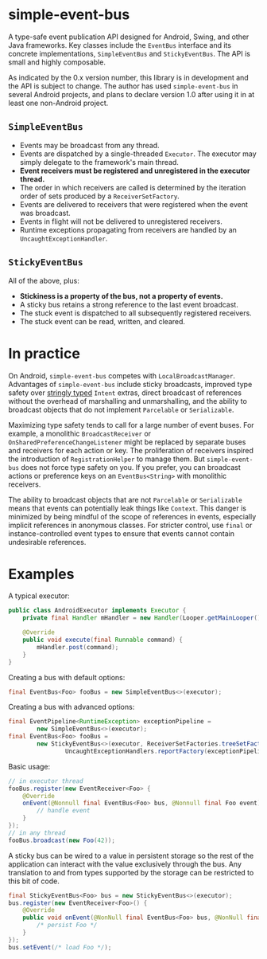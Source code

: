 # simple-event-bus
A type-safe event publication API designed for Android, Swing, and other Java frameworks.  Key classes include the `EventBus` interface and its concrete implementations, `SimpleEventBus` and `StickyEventBus`.  The API is small and highly composable.
 
As indicated by the 0.x version number, this library is in development and the API is subject to change.  The author has used `simple-event-bus` in several Android projects, and plans to declare version 1.0 after using it in at least one non-Android project.

## `SimpleEventBus`
* Events may be broadcast from any thread.
* Events are dispatched by a single-threaded `Executor`.  The executor may simply delegate to the framework's main thread.
* **Event receivers must be registered and unregistered in the executor thread.**
* The order in which receivers are called is determined by the iteration order of sets produced by a `ReceiverSetFactory`.
* Events are delivered to receivers that were registered when the event was broadcast.
* Events in flight will not be delivered to unregistered receivers.
* Runtime exceptions propagating from receivers are handled by an `UncaughtExceptionHandler`.

## `StickyEventBus`
All of the above, plus:

* **Stickiness is a property of the bus, not a property of events.**
* A sticky bus retains a strong reference to the last event broadcast.
* The stuck event is dispatched to all subsequently registered receivers.
* The stuck event can be read, written, and cleared.

# In practice
On Android, `simple-event-bus` competes with `LocalBroadcastManager`.  Advantages of `simple-event-bus` include sticky broadcasts, improved type safety over [stringly typed](http://wiki.c2.com/?StringlyTyped) `Intent` extras, direct broadcast of references without the overhead of marshalling and unmarshalling, and the ability to broadcast objects that do not implement `Parcelable` or `Serializable`.

Maximizing type safety tends to call for a large number of event buses.  For example, a monolithic `BroadcastReceiver` or `OnSharedPreferenceChangeListener` might be replaced by separate buses and receivers for each action or key. The proliferation of receivers inspired the introduction of `RegistrationHelper` to manage them. But `simple-event-bus` does not force type safety on you. If you prefer, you can broadcast actions or preference keys on an `EventBus<String>` with monolithic receivers.

The ability to broadcast objects that are not `Parcelable` or `Serializable` means that events can potentially leak things like `Context`. This danger is minimized by being mindful of the scope of references in events, especially implicit references in anonymous classes. For stricter control, use `final` or instance-controlled event types to ensure that events cannot contain undesirable references.


  
# Examples
A typical executor:
```java
public class AndroidExecutor implements Executor {
    private final Handler mHandler = new Handler(Looper.getMainLooper());

    @Override
    public void execute(final Runnable command) {
        mHandler.post(command);
    }
}
```

Creating a bus with default options:
```java
final EventBus<Foo> fooBus = new SimpleEventBus<>(executor);
```

Creating a bus with advanced options:
```java
final EventPipeline<RuntimeException> exceptionPipeline =
        new SimpleEventBus<>(executor);
final EventBus<Foo> fooBus =
        new StickyEventBus<>(executor, ReceiverSetFactories.treeSetFactory(),
                UncaughtExceptionHandlers.reportFactory(exceptionPipeline));
```

Basic usage:
```java
// in executor thread
fooBus.register(new EventReceiver<Foo> {
    @Override
    onEvent(@Nonnull final EventBus<Foo> bus, @Nonnull final Foo event) {
        // handle event
    }
});
// in any thread
fooBus.broadcast(new Foo(42));
```

A sticky bus can be wired to a value in persistent storage so the rest of the application can interact with the value exclusively through the bus.  Any translation to and from types supported by the storage can be restricted to this bit of code.
```java
final StickyEventBus<Foo> bus = new StickyEventBus<>(executor);
bus.register(new EventReceiver<Foo>() {
	@Override
	public void onEvent(@NonNull final EventBus<Foo> bus, @NonNull final Foo event) {
		/* persist Foo */
	}
});
bus.setEvent(/* load Foo */);
```
